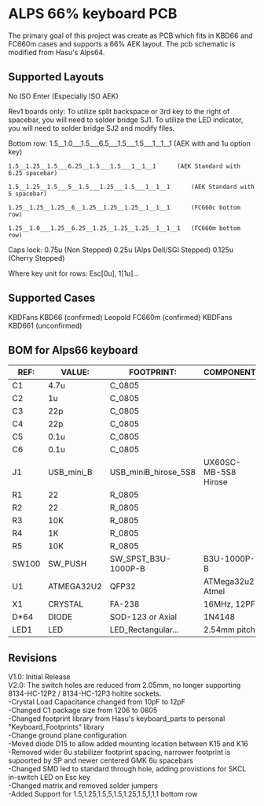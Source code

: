 ALPS 66% keyboard PCB
=====================
The primary goal of this project was create as PCB which fits in KBD66 and FC660m cases and supports a 66% AEK layout.
The pcb schematic is modified from Hasu's Alps64.

Supported Layouts
---------------
No ISO Enter (Especially ISO AEK)

Rev1 boards only:
	To utilize split backspace or 3rd key to the right of spacebar, you will need to solder bridge SJ1.
	To utilize the LED indicator, you will need to solder bridge SJ2 and modify files. 


Bottom row:
	1.5__1.0___1.5___6.5___1.5___1.5___1__1__1		(AEK with and 1u option key)

	1.5__1.25__1.5___6.25__1.5___1.5___1__1__1		(AEK Standard with 6.25 spacebar)

	1.5__1.25__1.5___5__1.5___1.25___1.5___1__1__1		(AEK Standard with 5 spacebar)
	
	1.25__1.25__1.25__6__1.25__1.25__1.25__1__1__1		(FC660c bottom row)
	
	1.25__1.0___1.25__6.25__1.25__1.25__1.25__1__1__1	(FC660m bottom row)
 
 
Caps lock:
	0.75u  (Non Stepped)
	0.25u  (Alps Dell/SGI Stepped)
	0.125u (Cherry Stepped)

Where key unit for rows: Esc[0u], 1[1u]...


Supported Cases
-------------
KBDFans KBD66 (confirmed)
Leopold FC660m (confirmed)
KBDFans KBD661 (unconfirmed)

BOM for Alps66 keyboard                                                  
------------------
| REF:  | VALUE:     | FOOTPRINT:           | COMPONENT            |
|------ | ---------- | -------------------- | -------------------- |  
| C1    | 4.7u       | C_0805               |                      |
| C2    | 1u         | C_0805               |                      |     
| C3    | 22p        | C_0805               |                      |
| C4    | 22p        | C_0805               |                      |
| C5    | 0.1u       | C_0805               |                      |
| C6    | 0.1u       | C_0805               |                      |
| J1    | USB_mini_B | USB_miniB_hirose_5S8 | UX60SC-MB-5S8 Hirose |
| R1    | 22         | R_0805               |                      |
| R2    | 22         | R_0805               |                      |
| R3    | 10K        | R_0805               |                      |
| R4    | 1K         | R_0805               |                      |
| R5    | 10K        | R_0805               |                      |
| SW100 | SW_PUSH    | SW_SPST_B3U-1000P-B  | B3U-1000P-B          |
| U1    | ATMEGA32U2 | QFP32                | ATMega32u2 Atmel     | 
| X1    | CRYSTAL    | FA-238               | 16MHz, 12PF          |
| D*64  | DIODE      | SOD-123 or Axial     | 1N4148               |
| LED1  | LED        | LED_Rectangular...   | 2.54mm pitch         |

Revisions
-------------
V1.0: 	Initial Release  
V2.0: 	The switch holes are reduced from 2.05mm, no longer supporting 8134-HC-12P2 / 8134-HC-12P3 holtite sockets.  
	-Crystal Load Capacitance changed from 10pF to 12pF  
	-Changed C1 package size from 1206 to 0805  
	-Changed footprint library from Hasu's keyboard_parts to personal "Keyboard_Footprints" library  
	-Change ground plane configuration  
	-Moved diode D15 to allow added mounting location between K15 and K16  
	-Removed wider 6u stabilizer footprint spacing, narrower footprint is supoorted by SP and newer centered GMK 6u spacebars  
	-Changed SMD led to standard through hole, adding provistions for SKCL in-switch LED on Esc key  
	-Changed matrix and removed solder jumpers  
	-Added Support for 1.5,1.25,1.5,5,1.5,1.25,1.5,1,1,1 bottom row  
		
